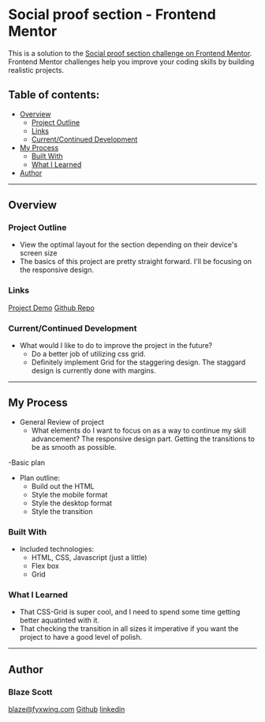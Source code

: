 # Social proof section - Frontend Mentor

This is a solution to the [Social proof section challenge on Frontend Mentor](https://www.frontendmentor.io/challenges/social-proof-section-6e0qTv_bA). Frontend Mentor challenges help you improve your coding skills by building realistic projects. 

## Table of contents:

- [Overview](#overview) 
  - [Project Outline](#project-outline)
  - [Links](#links)
  - [Current/Continued Development](#current/continued-development)
- [My Process](#my-process)
  - [Built With](#built-with)
  - [What I Learned](#what-i-learned)
- [Author](#author)

---

## Overview

### Project Outline

- View the optimal layout for the section depending on their device's screen size
- The basics of this project are pretty straight forward. I'll be focusing on the responsive design.

### Links

[Project Demo](Demo.Url)
[Github Repo](github.repo)

### Current/Continued Development

- What would I like to do to improve the project in the future?
  - Do a better job of utilizing css grid.
  - Definitely implement Grid for the staggering design.
    The staggard design is currently done with margins.

---

## My Process

- General Review of project
  - What elements do I want to focus on as a way to continue my skill advancement?
    The responsive design part. Getting the transitions to be as smooth as possible.
  

-Basic plan
  - Plan outline:
    - Build out the HTML
    - Style the mobile format
    - Style the desktop format
    - Style the transition

### Built With

- Included technologies:
  - HTML, CSS, Javascript (just a little)
  - Flex box
  - Grid

### What I Learned

- That CSS-Grid is super cool, and I need to spend some time getting better aquatinted with it.
- That checking the transition in all sizes it imperative if you want the project to have a good level of polish. 

--- 

## Author

### Blaze Scott

<blaze@fyxwing.com>
[Github](https://github.com/ablueblaze)
[linkedin](https://www.linkedin.com/in/blaze-scott-3672b891/)
